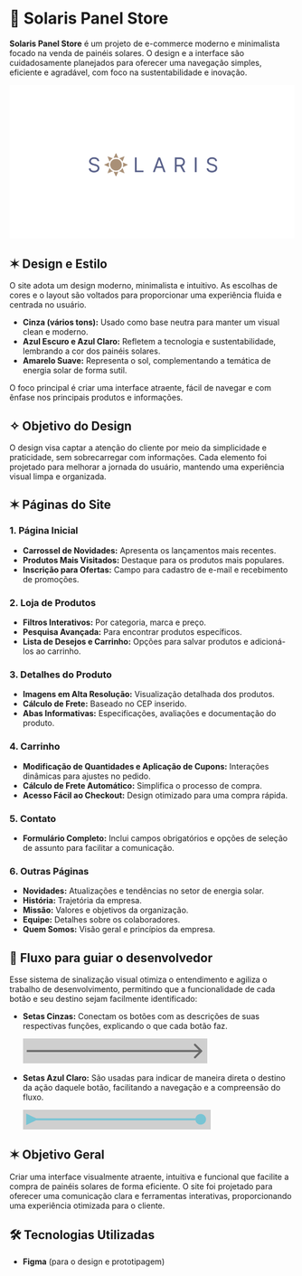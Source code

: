 

# 🔆 Solaris Panel Store

**Solaris Panel Store** é um projeto de e-commerce moderno e minimalista focado na venda de painéis solares. O design e a interface são cuidadosamente planejados para oferecer uma navegação simples, eficiente e agradável, com foco na sustentabilidade e inovação.

![alt text](image-1.png)

## ✶ Design e Estilo

O site adota um design moderno, minimalista e intuitivo. As escolhas de cores e o layout são voltados para proporcionar uma experiência fluida e centrada no usuário. 

- **Cinza (vários tons):** Usado como base neutra para manter um visual clean e moderno.
- **Azul Escuro e Azul Claro:** Refletem a tecnologia e sustentabilidade, lembrando a cor dos painéis solares.
- **Amarelo Suave:** Representa o sol, complementando a temática de energia solar de forma sutil.

O foco principal é criar uma interface atraente, fácil de navegar e com ênfase nos principais produtos e informações.

## ✧ Objetivo do Design

O design visa captar a atenção do cliente por meio da simplicidade e praticidade, sem sobrecarregar com informações. Cada elemento foi projetado para melhorar a jornada do usuário, mantendo uma experiência visual limpa e organizada.

## ✶ Páginas do Site

### 1. **Página Inicial**
   - **Carrossel de Novidades:** Apresenta os lançamentos mais recentes.
   - **Produtos Mais Visitados:** Destaque para os produtos mais populares.
   - **Inscrição para Ofertas:** Campo para cadastro de e-mail e recebimento de promoções.

### 2. **Loja de Produtos**
   - **Filtros Interativos:** Por categoria, marca e preço.
   - **Pesquisa Avançada:** Para encontrar produtos específicos.
   - **Lista de Desejos e Carrinho:** Opções para salvar produtos e adicioná-los ao carrinho.

### 3. **Detalhes do Produto**
   - **Imagens em Alta Resolução:** Visualização detalhada dos produtos.
   - **Cálculo de Frete:** Baseado no CEP inserido.
   - **Abas Informativas:** Especificações, avaliações e documentação do produto.

### 4. **Carrinho**
   - **Modificação de Quantidades e Aplicação de Cupons:** Interações dinâmicas para ajustes no pedido.
   - **Cálculo de Frete Automático:** Simplifica o processo de compra.
   - **Acesso Fácil ao Checkout:** Design otimizado para uma compra rápida.

### 5. **Contato**
   - **Formulário Completo:** Inclui campos obrigatórios e opções de seleção de assunto para facilitar a comunicação.

### 6. **Outras Páginas**
   - **Novidades:** Atualizações e tendências no setor de energia solar.
   - **História:** Trajetória da empresa.
   - **Missão:** Valores e objetivos da organização.
   - **Equipe:** Detalhes sobre os colaboradores.
   - **Quem Somos:** Visão geral e princípios da empresa.

## 🔄 Fluxo para guiar o desenvolvedor

Esse sistema de sinalização visual otimiza o entendimento e agiliza o trabalho de desenvolvimento, permitindo que a funcionalidade de cada botão e seu destino sejam facilmente identificado:

- **Setas Cinzas:** Conectam os botões com as descrições de suas respectivas funções, explicando o que cada botão faz.

  ![alt text](image-2.png)

- **Setas Azul Claro:** São usadas para indicar de maneira direta o destino da ação daquele botão, facilitando a navegação e a compreensão do fluxo.

  ![alt text](image-3.png)

## ✶ Objetivo Geral

Criar uma interface visualmente atraente, intuitiva e funcional que facilite a compra de painéis solares de forma eficiente. O site foi projetado para oferecer uma comunicação clara e ferramentas interativas, proporcionando uma experiência otimizada para o cliente.

## 🛠️ Tecnologias Utilizadas

- **Figma** (para o design e prototipagem)

